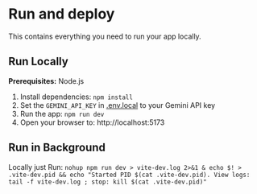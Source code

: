 # Run and deploy

This contains everything you need to run your app locally.

## Run Locally

**Prerequisites:**  Node.js


1. Install dependencies:
   `npm install`
2. Set the `GEMINI_API_KEY` in [.env.local](.env.local) to your Gemini API key
3. Run the app:
   `npm run dev`
4. Open your browser to: http://localhost:5173

## Run in Background

Locally just Run:
   `nohup npm run dev > vite-dev.log 2>&1 & echo $! > .vite-dev.pid && echo "Started PID $(cat .vite-dev.pid). View logs: tail -f vite-dev.log ; stop: kill $(cat .vite-dev.pid)"`
